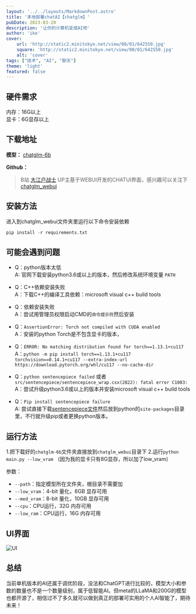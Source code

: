 ```yaml
---
layout: '../../layouts/MarkdownPost.astro'
title: '本地部署chatAI【chatglm】'
pubDate: 2023-03-20
description: '让你的计算机变成AI吧'
author: 'ike'
cover:
    url: 'http://static2.minitokyo.net/view/00/01/642550.jpg'
    square: 'http://static2.minitokyo.net/view/00/01/642550.jpg'
    alt: 'cover'
tags: ["技术", "AI", "聊天"]
theme: 'light'
featured: false
---
```


## 硬件需求
内存：16G以上  
显卡：6G显存以上

## 下载地址
**模型：**
[chatglm-6b](https://huggingface.co/THUDM/chatglm-6b)

**Github：**
> B站 [大江户战士](https://space.bilibili.com/55123) UP主基于WEBUI开发的CHATUI界面，感兴趣可以关注下
[chatglm_webui](https://github.com/OedoSoldier/chatglm_webui)

## 安装方法
进入到chatglm_webui文件夹里运行以下命令安装依赖
```python
pip install -r requirements.txt
```
## 可能会遇到问题
* Q：python版本太低  
A: 官网下载安装python3.6或以上的版本，然后修改系统环境变量 `PATH`    

* Q：C++依赖安装失败  
A：下载C++的编译工具依赖：microsoft visual c++ build tools

* Q：依赖安装失败  
A：尝试用管理员权限启动CMD的`命令提示符`然后安装

* Q：`AssertionError: Torch not compiled with CUDA enabled`    
A：安装的python Torch是不包含显卡的版本，

* Q：`ERROR: No matching distribution found for torch==1.13.1+cu117`  
A：`python -m pip install torch==1.13.1+cu117 torchvision==0.14.1+cu117 --extra-index-url https://download.pytorch.org/whl/cu117 --no-cache-dir`

* Q：`python sentencepiece failed` 或者 `src/sentencepiece/sentencepiece_wrap.cxx(2822): fatal error C1083:`
A：尝试升级python3.6或以上的版本并安装microsoft visual c++ build tools
 
* Q：`Pip install sentencepiece failure`    
A: 尝试直接下载[sentencepiece文件](https://files.pythonhosted.org/packages/fd/45/6d0eb609d5cd81df094aab71a867b2ab6b315ffd592e78fb94a625c4d6aa/sentencepiece-0.1.3.tar.gz)然后放到python的`site-packages`目录里，不行就升级pip或者更换python版本。

## 运行方法
1.把下载好的`chatglm-6b`文件夹直接放到`chatglm_webui`目录下
2.运行```python main.py --low_vram``` （因为我的显卡只有8G显存，所以加了low_vram）

参数：
 - `--path`：指定模型所在文件夹，根目录不需要加
 - `--low_vram`：4-bit 量化，6GB 显存可用
 - `--med_vram`：8-bit 量化，10GB 显存可用
 - `--cpu`：CPU运行，32G 内存可用
 - `--low_ram`：CPU运行，16G 内存可用
 
## UI界面
![UI](https://s1.ax1x.com/2023/03/20/pptlV9H.png)

## 总结
当前单机版本的AI还属于调优阶段，没法和ChatGPT进行比较的，模型大小和参数的数量也不是一个数量级别，属于低智能AI。但meta的LLaMA和200G的模型也都开源了，相信过不了多久就可以做到真正的部署可实用的个人AI智能了，期待未来！
